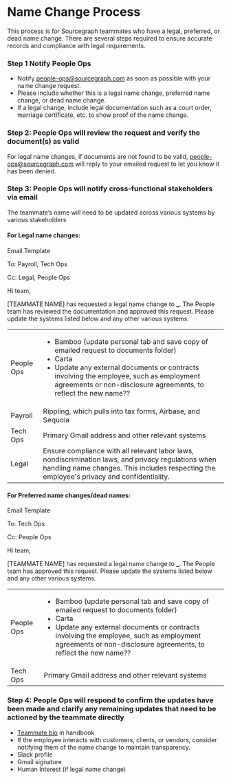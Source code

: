 # Name Change Process

This process is for Sourcegraph teammates who have a legal, preferred, or dead name change. There are several steps required to ensure accurate records and compliance with legal requirements.

### Step 1 Notify People Ops

- Notify people-ops@sourcegraph.com as soon as possible with your name change request.
- Please include whether this is a legal name change, preferred name change, or dead name change.
- If a legal change, include legal documentation such as a court order, marriage certificate, etc. to show proof of the name change.

### Step 2: People Ops will review the request and verify the document(s) as valid

For legal name changes, if documents are not found to be valid, [people-ops@sourcegraph.com](mailto:people-ops@sourcegraph.com) will reply to your emailed request to let you know it has been denied.

### Step 3: People Ops will notify cross-functional stakeholders via email

The teammate’s name will need to be updated across various systems by various stakeholders

#### For Legal name changes:

Email Template

To: Payroll, Tech Ops

Cc: Legal, People Ops

Hi team,

[TEAMMATE NAME] has requested a legal name change to **\_**. The People team has reviewed the documentation and approved this request. Please update the systems listed below and any other various systems.

<table>
  <tr>
   <td>People Ops 
   </td>
   <td>
<ul>

<li> Bamboo (update personal tab and save copy of emailed request to documents folder)

<li>Carta

<li>Update any external documents or contracts involving the employee, such as employment agreements or non-disclosure agreements, to reflect the new name??
</li>
</ul>
   </td>
  </tr>
  <tr>
   <td>Payroll 
   </td>
   <td>Rippling, which pulls into tax forms, Airbase, and Sequoia
   </td>
  </tr>
  <tr>
   <td>Tech Ops 
   </td>
   <td>Primary Gmail address and other relevant systems
   </td>
  </tr>
  <tr>
   <td>Legal
   </td>
   <td>Ensure compliance with all relevant labor laws, nondiscrimination laws, and privacy regulations when handling name changes. This includes respecting the employee's privacy and confidentiality.
   </td>
  </tr>
</table>

#### For Preferred name changes/dead names:

Email Template

To: Tech Ops

Cc: People Ops

Hi team,

[TEAMMATE NAME] has requested a legal name change to **\_**. The People team has approved this request. Please update the systems listed below and any other various systems.

<table>
  <tr>
   <td>People Ops 
   </td>
   <td>
<ul>

<li> Bamboo (update personal tab and save copy of emailed request to documents folder)

<li>Carta

<li>Update any external documents or contracts involving the employee, such as employment agreements or non-disclosure agreements, to reflect the new name??
</li>
</ul>
   </td>
  </tr>
  <tr>
   <td>Tech Ops 
   </td>
   <td>Primary Gmail address and other relevant systems
   </td>
  </tr>
</table>

### Step 4: People Ops will respond to confirm the updates have been made and clarify any remaining updates that need to be actioned by the teammate directly

- [Teammate bio](../../../../team/index.md) in handbook
- If the employee interacts with customers, clients, or vendors, consider notifying them of the name change to maintain transparency.
- Slack profile
- Gmail signature
- Human Interest (if legal name change)
